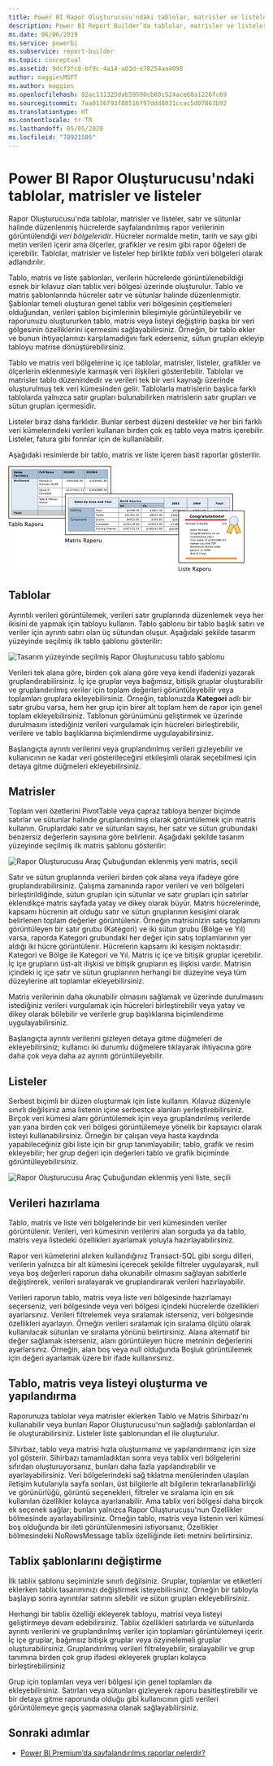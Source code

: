 ```yaml
---
title: Power BI Rapor Oluşturucusu'ndaki tablolar, matrisler ve listeler
description: Power BI Report Builder’da tablolar, matrisler ve listeler, satır ve sütunlar halinde düzenlenmiş hücrelerde, sayfalandırılmış rapor verilerinin görüntülendiği veri bölgeleridir.
ms.date: 06/06/2019
ms.service: powerbi
ms.subservice: report-builder
ms.topic: conceptual
ms.assetid: 9dcf3fc8-bf9c-4a14-a03d-e78254aa4098
author: maggiesMSFT
ms.author: maggies
ms.openlocfilehash: 02ac131325dab59590cb88c524ace68a1226fc69
ms.sourcegitcommit: 7aa0136f93f88516f97ddd8031ccac5d07863b92
ms.translationtype: HT
ms.contentlocale: tr-TR
ms.lasthandoff: 05/05/2020
ms.locfileid: "78921505"
---
```

# <a name="tables-matrixes-and-lists-in-power-bi-report-builder"></a>Power BI Rapor Oluşturucusu'ndaki tablolar, matrisler ve listeler
 Rapor Oluşturucusu'nda tablolar, matrisler ve listeler, satır ve sütunlar halinde düzenlenmiş hücrelerde sayfalandırılmış rapor verilerinin görüntülendiği *veri bölgeleridir*. Hücreler normalde metin, tarih ve sayı gibi metin verileri içerir ama ölçerler, grafikler ve resim gibi rapor öğeleri de içerebilir. Tablolar, matrisler ve listeler hep birlikte *tablix* veri bölgeleri olarak adlandırılır.  
  
 Tablo, matris ve liste şablonları, verilerin hücrelerde görüntülenebildiği esnek bir kılavuz olan tablix veri bölgesi üzerinde oluşturulur. Tablo ve matris şablonlarında hücreler satır ve sütunlar halinde düzenlenmiştir. Şablonlar temeli oluşturan genel tablix veri bölgesinin çeşitlemeleri olduğundan, verileri şablon biçimlerinin bileşimiyle görüntüleyebilir ve raporunuzu oluştururken tablo, matris veya listeyi değiştirip başka bir veri gölgesinin özelliklerini içermesini sağlayabilirsiniz. Örneğin, bir tablo ekler ve bunun ihtiyaçlarınızı karşılamadığını fark ederseniz, sütun grupları ekleyip tabloyu matrise dönüştürebilirsiniz.  
  
 Tablo ve matris veri bölgelerine iç içe tablolar, matrisler, listeler, grafikler ve ölçerlerin eklenmesiyle karmaşık veri ilişkileri gösterilebilir. Tablolar ve matrisler tablo düzenindedir ve verileri tek bir veri kaynağı üzerinde oluşturulmuş tek veri kümesinden gelir. Tablolarla matrislerin başlıca farklı tablolarda yalnızca satır grupları bulunabilirken matrislerin satır grupları ve sütun grupları içermesidir.  
  
 Listeler biraz daha farklıdır. Bunlar serbest düzeni destekler ve her biri farklı veri kümelerindeki verileri kullanan birden çok eş tablo veya matris içerebilir. Listeler, fatura gibi formlar için de kullanılabilir.  
  
 Aşağıdaki resimlerde bir tablo, matris ve liste içeren basit raporlar gösterilir.  

![Rapor Oluşturucusu tablo, matris ve liste](media/report-builder-tables-matrices-lists/report-builder-table-matrix-list.png)
  
##  <a name="tables"></a><a name="Table"></a> Tablolar  
 Ayrıntılı verileri görüntülemek, verileri satır gruplarında düzenlemek veya her ikisini de yapmak için tabloyu kullanın. Tablo şablonu bir tablo başlık satırı ve veriler için ayrıntı satırı olan üç sütundan oluşur. Aşağıdaki şekilde tasarım yüzeyinde seçilmiş ilk tablo şablonu gösterilir:  

![Tasarım yüzeyinde seçilmiş Rapor Oluşturucusu tablo şablonu](media/report-builder-tables-matrices-lists/report-builder-new-table.png)
  
 Verileri tek alana göre, birden çok alana göre veya kendi ifadenizi yazarak gruplandırabilirsiniz. İç içe gruplar veya bağımsız, bitişik gruplar oluşturabilir ve gruplandırılmış veriler için toplam değerleri görüntüleyebilir veya toplamları gruplara ekleyebilirsiniz. Örneğin, tablonuzda **Kategori** adlı bir satır grubu varsa, hem her grup için birer alt toplam hem de rapor için genel toplam ekleyebilirsiniz. Tablonun görünümünü geliştirmek ve üzerinde durulmasını istediğiniz verileri vurgulamak için hücreleri birleştirebilir, verilere ve tablo başlıklarına biçimlendirme uygulayabilirsiniz.  
  
 Başlangıçta ayrıntı verilerini veya gruplandırılmış verileri gizleyebilir ve kullanıcının ne kadar veri gösterileceğini etkileşimli olarak seçebilmesi için detaya gitme düğmeleri ekleyebilirsiniz.  
  
##  <a name="matrixes"></a><a name="Matrix"></a> Matrisler  
 Toplam veri özetlerini PivotTable veya çapraz tabloya benzer biçimde satırlar ve sütunlar halinde gruplandırılmış olarak görüntülemek için matris kullanın. Gruplardaki satır ve sütunları sayısı, her satır ve sütun grubundaki benzersiz değerlerin sayısına göre belirlenir. Aşağıdaki şekilde tasarım yüzeyinde seçilmiş ilk matris şablonu gösterilir:  

![Rapor Oluşturucusu Araç Çubuğundan eklenmiş yeni matris, seçili](media/report-builder-tables-matrices-lists/report-builder-new-matrix.png)
 
 Satır ve sütun gruplarında verileri birden çok alana veya ifadeye göre gruplandırabilirsiniz. Çalışma zamanında rapor verileri ve veri bölgeleri birleştirildiğinde, sütun grupları için sütunlar ve satır grupları için satırlar eklendikçe matris sayfada yatay ve dikey olarak büyür. Matris hücrelerinde, kapsamı hücrenin ait olduğu satır ve sütun gruplarının kesişimi olarak belirlenen toplam değerler görüntülenir. Örneğin matrisinizin satış toplamını görüntüleyen bir satır grubu (Kategori) ve iki sütun grubu (Bölge ve Yıl) varsa, raporda Kategori grubundaki her değer için satış toplamlarının yer aldığı iki hücre görüntülenir. Hücrelerin kapsamı iki kesişim noktasıdır: Kategori ve Bölge ile Kategori ve Yıl. Matris iç içe ve bitişik gruplar içerebilir. İç içe grupların üst-alt ilişkisi ve bitişik grupların eş ilişkisi vardır. Matrisin içindeki iç içe satır ve sütun gruplarının herhangi bir düzeyine veya tüm düzeylerine alt toplamlar ekleyebilirsiniz.  
  
 Matris verilerinin daha okunabilir olmasını sağlamak ve üzerinde durulmasını istediğiniz verileri vurgulamak için hücreleri birleştirebilir veya yatay ve dikey olarak bölebilir ve verilerle grup başlıklarına biçimlendirme uygulayabilirsiniz.  
  
 Başlangıçta ayrıntı verilerini gizleyen detaya gitme düğmeleri de ekleyebilirsiniz; kullanıcı iki durumlu düğmelere tıklayarak ihtiyacına göre daha çok veya daha az ayrıntı görüntüleyebilir.  
  
##  <a name="lists"></a><a name="List"></a> Listeler  
 Serbest biçimli bir düzen oluşturmak için liste kullanın. Kılavuz düzeniyle sınırlı değilsiniz ama listenin içine serbestçe alanları yerleştirebilirsiniz. Birçok veri kümesi alanı görüntülemek için veya gruplandırılmış verilerde yan yana birden çok veri bölgesi görüntülemeye yönelik bir kapsayıcı olarak listeyi kullanabilirsiniz. Örneğin bir çalışan veya hasta kaydında yapabileceğiniz gibi liste için bir grup tanımlayabilir; tablo, grafik ve resim ekleyebilir; her grup değeri için değerleri tablo ve grafik biçiminde görüntüleyebilirsiniz.  

![Rapor Oluşturucusu Araç Çubuğundan eklenmiş yeni liste, seçili](media/report-builder-tables-matrices-lists/report-builder-new-list.png)
  
##  <a name="preparing-data"></a><a name="PreparingData"></a> Verileri hazırlama  
 Tablo, matris ve liste veri bölgelerinde bir veri kümesinden veriler görüntülenir. Verileri, veri kümesinin verilerini alan sorguda ya da tablo, matris veya listedeki özellikleri ayarlamak yoluyla hazırlayabilirsiniz.  
  
 Rapor veri kümelerini alırken kullandığınız Transact-SQL gibi sorgu dilleri, verilerin yalnızca bir alt kümesini içerecek şekilde filtreler uygulayarak, null veya boş değerleri raporun daha okunabilir olmasını sağlayan sabitlerle değiştirerek, verileri sıralayarak ve gruplandırarak verileri hazırlayabilir.  
  
 Verileri raporun tablo, matris veya liste veri bölgesinde hazırlamayı seçerseniz, veri bölgesinde veya veri bölgesi içindeki hücrelerde özellikleri ayarlarsınız. Verileri filtrelemek veya sıralamak isterseniz, veri bölgesinde özellikleri ayarlayın. Örneğin verileri sıralamak için sıralama ölçütü olarak kullanılacak sütunları ve sıralama yönünü belirtirsiniz. Alana alternatif bir değer sağlamak isterseniz, alanı görüntüleyen hücre metninin değerlerini ayarlarsınız. Örneğin, alan boş veya null olduğunda Boşluk görüntülemek için değeri ayarlamak üzere bir ifade kullanırsınız.  
  
##  <a name="building-and-configuring-a-table-matrix-or-list"></a><a name="BuildingConfiguringTableMatrixList"></a> Tablo, matris veya listeyi oluşturma ve yapılandırma  
 Raporunuza tablolar veya matrisler eklerken Tablo ve Matris Sihirbazı'nı kullanabilir veya bunları Rapor Oluşturucusu'nun sağladığı şablonlardan el ile oluşturabilirsiniz. Listeler liste şablonundan el ile oluşturulur.  
  
 Sihirbaz, tablo veya matrisi hızla oluşturmanız ve yapılandırmanız için size yol gösterir. Sihirbazı tamamladıktan sonra veya tablix veri bölgelerini sıfırdan oluşturuyorsanız, bunları daha fazla yapılandırabilir ve ayarlayabilirsiniz. Veri bölgelerindeki sağ tıklatma menülerinden ulaşılan iletişim kutularıyla sayfa sonları, üst bilgilerle alt bilgilerin tekrarlanabilirliği ve görünürlüğü, görüntü seçenekleri, filtreler ve sıralama için en sık kullanılan özellikler kolayca ayarlanabilir. Ama tablix veri bölgesi daha birçok ek seçenek sağlar; bunları yalnızca Rapor Oluşturucusu'nun Özellikler bölmesinde ayarlayabilirsiniz. Örneğin tablo, matris veya listenin veri kümesi boş olduğunda bir ileti görüntülenmesini istiyorsanız, Özellikler bölmesindeki NoRowsMessage tablix özelliğinde ileti metnini belirtirsiniz.  
  
##  <a name="changing-between-tablix-templates"></a><a name="ChangingBetweenTablixTemplates"></a> Tablix şablonlarını değiştirme  
 İlk tablix şablonu seçiminizle sınırlı değilsiniz. Gruplar, toplamlar ve etiketleri eklerken tablix tasarımınızı değiştirmek isteyebilirsiniz. Örneğin bir tabloyla başlayıp sonra ayrıntılar satırını silebilir ve sütun grupları ekleyebilirsiniz.  
  
 Herhangi bir tablix özelliği ekleyerek tabloyu, matrisi veya listeyi geliştirmeye devam edebilirsiniz. Tablix özellikleri satırlarda ve sütunlarda ayrıntı verilerini ve gruplandırılmış veriler için toplamları görüntülemeyi içerir. İç içe gruplar, bağımsız bitişik gruplar veya özyinelemeli gruplar oluşturabilirsiniz. Gruplandırılmış verileri filtreleyebilir, sıralayabilir ve grup tanımına birden çok grup ifadesi ekleyerek grupları kolayca birleştirebilirsiniz  
  
 Grup için toplamları veya veri bölgesi için genel toplamları da ekleyebilirsiniz. Satırları veya sütunları gizleyerek raporu basitleştirebilir ve bir detaya gitme raporunda olduğu gibi kullanıcının gizli verileri görüntülemeye geçiş yapmasına olanak sağlayabilirsiniz. 

## <a name="next-steps"></a>Sonraki adımlar

- [Power BI Premium’da sayfalandırılmış raporlar nelerdir?](paginated-reports-report-builder-power-bi.md)
